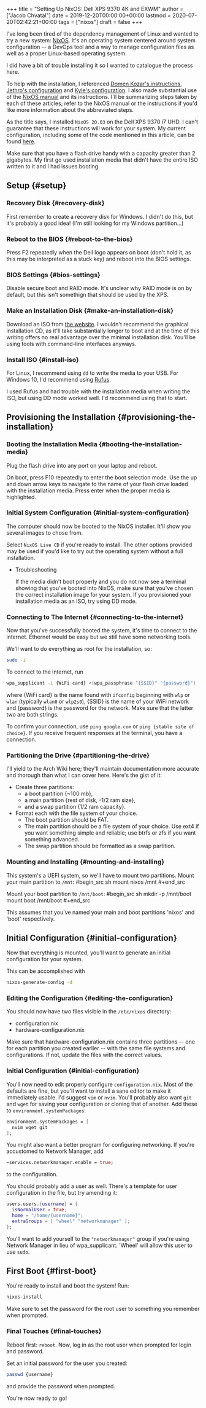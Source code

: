 +++
title = "Setting Up NixOS: Dell XPS 9370 4K and EXWM"
author = ["Jacob Chvatal"]
date = 2019-12-20T00:00:00+00:00
lastmod = 2020-07-20T02:42:21+00:00
tags = ["nixos"]
draft = false
+++

I've long been tired of the dependency management of Linux and
wanted to try a new system: [NixOS](https://nixos.org). It's an operating system
centered around system configuration -- a DevOps tool and
a way to manage configuration files as well as a proper
Linux-based operating system.

I did have a bit of trouble installing it so I wanted to
catalogue the process here.

To help with the installation, I referenced [Domen Kozar's instructions](https://gist.github.com/domenkozar/b3c945035af53fa816e0ac460f1df853),
[Jethro's configuration](https://github.com/jethrokuan/nix-config) and [Kyle's configuration](https://github.com/kylesferrazza/nix/). I also made substantial
use of the [NixOS manual](https://nixos.org/nixos/manual) and its instructions. I'll be summarizing steps
taken by each of these articles; refer to the NixOS manual or the instructions
if you'd like more information about the abbreviated steps.

As the title says, I installed `NixOS 20.03` on the Dell XPS 9370 i7 UHD.
I can't guarantee that these instructions will work for your system.
My current configuration, including some of the code mentioned
in this article, can be found [here](https://github.com/jakechv/nix-cfg).

Make sure that you have a flash drive handy with a capacity greater than 2 gigabytes.
My first go used installation media that didn't have the entire ISO written to it
and I had issues booting.


## Setup {#setup}


### Recovery Disk {#recovery-disk}

First remember to create a recovery disk for Windows.
I didn't do this, but it's probably a good idea!
(I'm still looking for my Windows partition...)


### Reboot to the BIOS {#reboot-to-the-bios}

Press F2 repeatedly when the Dell logo appears on boot
(don't hold it, as this may be interpreted as a stuck key)
and reboot into the  BIOS settings.


### BIOS Settings {#bios-settings}

Disable secure boot and RAID mode. It's unclear why RAID mode
is on by default, but this isn't somethign that should be used by the XPS.


### Make an Installation Disk {#make-an-installation-disk}

Download an ISO from [the website](https://nixos.org/download.html). I wouldn't recommend the graphical installation
CD, as it'll take substantially longer to boot and at the time of this writing
offers no real advantage over the minimal installation disk. You'll be using
tools with command-line interfaces anyways.


### Install ISO {#install-iso}

For Linux, I recommend using `dd` to write the media to your USB.
For Windows 10, I'd recommend using [Rufus](https://rufus.ie).

I used Rufus and had trouble with the installation media when writing the ISO,
but using DD mode worked well. I'd recommend using that to start.


## Provisioning the Installation {#provisioning-the-installation}


### Booting the Installation Media {#booting-the-installation-media}

Plug the flash drive into any port on your laptop and reboot.

On boot, press F10 repeatedly to enter the boot selection mode.
Use the up and down arrow keys to navigate to the name of your flash
drive loaded with the installation media. Press enter when the proper
media is highlighted.


### Initial System Configuration {#initial-system-configuration}

The computer should now be booted to the NixOS installer.
It'll show you several images to chose from.

Select `NixOS Live CD` if you're ready to install. The other options
provided may be used if you'd like to try out the operating system
without a full installation.

<!--list-separator-->

-  Troubleshooting

    If the media didn't boot properly and you do not now see a terminal
    showing that you've booted into NixOS, make sure that you've chosen
    the correct installation image for your system. If you provisioned
    your installation media as an ISO, try using DD mode.


### Connecting to The Internet {#connecting-to-the-internet}

Now that you've successfully booted the system, it's time to connect
to the internet. Ethernet would be easy but we still have some networking
tools.

We'll want to do everything as root for the installation, so:

```sh
sudo -i
```

To connect to the internet, run

```sh
wpa_supplicant -i {WiFi card} <(wpa_passphrase "{SSID}" "{password}")
```

where {WiFi card} is the name found with `ifconfig` beginning with
`wlp` or `wlan` (typically `wlan0` or `wlp2s0`),
{SSID} is the name of your WiFi network and {password} is the password
for the network. Make sure that the latter two are both strings.

To confirm your connection, use `ping google.com` or `ping {stable site of choice}`.
If you receive frequent responses at the terminal, you have a connection.


### Partitioning the Drive {#partitioning-the-drive}

I'll yield to the Arch Wiki here; they'll maintain documentation more accurate
and thorough than what I can cover here. Here's the gist of it:

-   Create three partitions:
    -   a boot partition {~100 mb},
    -   a main partition {rest of disk, -1/2 ram size},
    -   and a swap partition {1/2 ram capacity}.
-   Format each with the file system of your choice.
    -   The boot partition should be FAT.
    -   The main partition should be a file system of your choice.
        Use ext4 if you want something simple and reliable;
        use btrfs or zfs if you want something advanced.
    -   The swap partition should be formatted as a swap partition.


### Mounting and Installing {#mounting-and-installing}

This system's a UEFI system, so we'll have to mount two partitions.
Mount your main partition to `/mnt`:
\#begin\_src sh
mount nixos /mnt
\#+end\_src

Mount your boot partition to `/mnt/boot`:
\#begin\_src sh
mkdir -p /mnt/boot
mount boot /mnt/boot
\#+end\_src

This assumes that you've named your main and boot partitions 'nixos' and 'boot' respectively.


## Initial Configuration {#initial-configuration}

Now that everything is mounted, you'll want to generate an initial configuration
for your system.

This can be accomplished with

```sh
nixos-generate-config -d
```


### Editing the Configuration {#editing-the-configuration}

You should now have two files visible in the `/etc/nixos` directory:

-   configuration.nix
-   hardware-configuration.nix

Make sure that hardware-configuration.nix contains three partitions --
one for each partition you created earlier -- with the same file systems
and configurations. If not, update the files with the correct values.


### Initial Configuration {#initial-configuration}

You'll now need to edit properly configure `configuration.nix`.
Most of the defaults are fine, but you'll want to install a sane editor
to make it immediately usable. I'd suggest `vim` or `nvim`.
You'll probably also want `git` and `wget` for saving your configuration or
cloning that of another. Add these to `environment.systemPackages`:

```nix
environment.systemPackages = [
  nvim wget git
];
```

You might also want a better program for configuring networking.
If you're accustomed to Network Manager, add

```nix
~services.networkmanager.enable = true;
```

to the configuration.

You should probably add a user as well.
There's a template for user configuration in the file, but try amending it:

```nix
users.users.{username} = {
  isNormalUser = true;
  home = "/home/{username}";
  extraGroups = [ "wheel" "networkmanager" ];
};
```

You'll want to add yourself to the `"networkmanager"` group
if you're using Network Manager in lieu of wpa\_supplicant.
'Wheel' will allow this user to use `sudo`.


## First Boot {#first-boot}

You're ready to install and boot the system! Run:

```sh
nixos-install
```

Make sure to set the password for the root user to something you remember when prompted.


### Final Touches {#final-touches}

Reboot first: `reboot`.
Now, log in as the root user when prompted for login and password.

Set an initial password for the user you created:

```sh
passwd {username}
```

and provide the password when prompted.

You're now ready to go!
